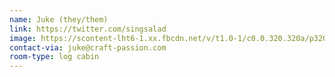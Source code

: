 ```yaml
---
name: Juke (they/them)
link: https://twitter.com/singsalad
image: https://scontent-lht6-1.xx.fbcdn.net/v/t1.0-1/c0.0.320.320a/p320x320/65127879_10219572196635120_2408469839707373568_o.jpg?_nc_cat=109&_nc_ohc=SyvdyNmbdHsAQm-mmxLsrUUJqjBFuFd3M4sdbC48VN7Pgp0BMtjxcnjPw&_nc_ht=scontent-lht6-1.xx&oh=29817e74f32914f3cbab0a6e7175a77c&oe=5E424D96
contact-via: juke@craft-passion.com
room-type: log cabin
---
```


